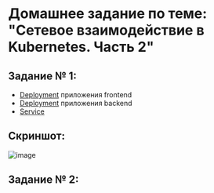 
# Домашнее задание по теме: "Сетевое взаимодействие в Kubernetes. Часть 2"

## Задание № 1:

* [Deployment](https://github.com/Dimarkle/DevOps/blob/main/%22%D0%A1%D0%B5%D1%82%D0%B5%D0%B2%D0%BE%D0%B5%20%D0%B2%D0%B7%D0%B0%D0%B8%D0%BC%D0%BE%D0%B4%D0%B5%D0%B9%D1%81%D1%82%D0%B2%D0%B8%D0%B5%20%D0%B2%20Kubernetes.%20%D0%A7%D0%B0%D1%81%D1%82%D1%8C%202%22/frontend.yaml) приложения frontend
* [Deployment](https://github.com/Dimarkle/DevOps/blob/main/%22%D0%A1%D0%B5%D1%82%D0%B5%D0%B2%D0%BE%D0%B5%20%D0%B2%D0%B7%D0%B0%D0%B8%D0%BC%D0%BE%D0%B4%D0%B5%D0%B9%D1%81%D1%82%D0%B2%D0%B8%D0%B5%20%D0%B2%20Kubernetes.%20%D0%A7%D0%B0%D1%81%D1%82%D1%8C%202%22/backend.yaml) приложения backend
* [Service](https://github.com/Dimarkle/DevOps/blob/main/%22%D0%A1%D0%B5%D1%82%D0%B5%D0%B2%D0%BE%D0%B5%20%D0%B2%D0%B7%D0%B0%D0%B8%D0%BC%D0%BE%D0%B4%D0%B5%D0%B9%D1%81%D1%82%D0%B2%D0%B8%D0%B5%20%D0%B2%20Kubernetes.%20%D0%A7%D0%B0%D1%81%D1%82%D1%8C%202%22/service.yaml)

## Скриншот:
![image](https://github.com/Dimarkle/DevOps/assets/118626944/3952887b-4a97-4341-9670-3f64af3ce91b)




## Задание № 2:



